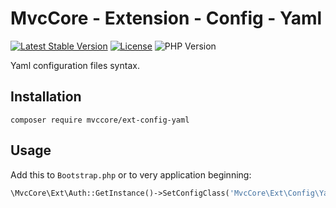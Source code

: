 # MvcCore - Extension - Config - Yaml

[![Latest Stable Version](https://img.shields.io/badge/Stable-v5.0.2-brightgreen.svg?style=plastic)](https://github.com/mvccore/ext-config-yaml/releases)
[![License](https://img.shields.io/badge/License-BSD%203-brightgreen.svg?style=plastic)](https://mvccore.github.io/docs/mvccore/5.0.0/LICENSE.md)
![PHP Version](https://img.shields.io/badge/PHP->=5.4-brightgreen.svg?style=plastic)

Yaml configuration files syntax.

## Installation
```shell
composer require mvccore/ext-config-yaml
```

## Usage
Add this to `Bootstrap.php` or to very application beginning:
```php
\MvcCore\Ext\Auth::GetInstance()->SetConfigClass('MvcCore\Ext\Config\Yaml');
```
